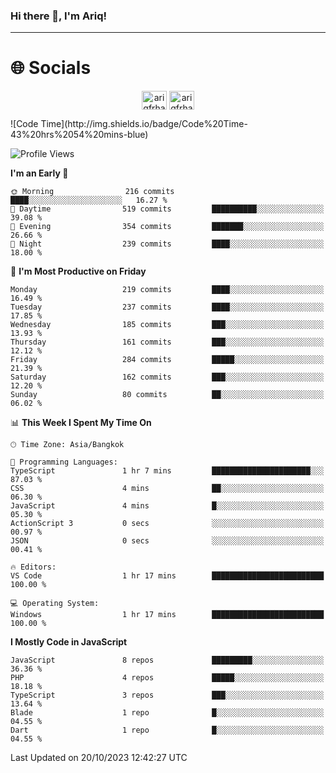 ### Hi there 👋, I'm Ariq!
<hr>
<h1 align="">🌐 Socials</h1>
<p align="center">
<a href="https://www.linkedin.com/in/ariqfarhan/" target="blank"><img align="center" src="https://raw.githubusercontent.com/rahuldkjain/github-profile-readme-generator/master/src/images/icons/Social/linked-in-alt.svg" alt="ariqfrhan" height="30" width="40" /></a>
<a href="https://instagram.com/ariqfrhan" target="blank"><img align="center" src="https://raw.githubusercontent.com/rahuldkjain/github-profile-readme-generator/master/src/images/icons/Social/instagram.svg" alt="ariqfrhan" height="30" width="40" /></a>
</p>
<!--START_SECTION:waka-->
![Code Time](http://img.shields.io/badge/Code%20Time-43%20hrs%2054%20mins-blue)

![Profile Views](http://img.shields.io/badge/Profile%20Views-0-blue)

**I'm an Early 🐤** 

```text
🌞 Morning                216 commits         ████░░░░░░░░░░░░░░░░░░░░░   16.27 % 
🌆 Daytime                519 commits         ██████████░░░░░░░░░░░░░░░   39.08 % 
🌃 Evening                354 commits         ███████░░░░░░░░░░░░░░░░░░   26.66 % 
🌙 Night                  239 commits         ████░░░░░░░░░░░░░░░░░░░░░   18.00 % 
```
📅 **I'm Most Productive on Friday** 

```text
Monday                   219 commits         ████░░░░░░░░░░░░░░░░░░░░░   16.49 % 
Tuesday                  237 commits         ████░░░░░░░░░░░░░░░░░░░░░   17.85 % 
Wednesday                185 commits         ███░░░░░░░░░░░░░░░░░░░░░░   13.93 % 
Thursday                 161 commits         ███░░░░░░░░░░░░░░░░░░░░░░   12.12 % 
Friday                   284 commits         █████░░░░░░░░░░░░░░░░░░░░   21.39 % 
Saturday                 162 commits         ███░░░░░░░░░░░░░░░░░░░░░░   12.20 % 
Sunday                   80 commits          ██░░░░░░░░░░░░░░░░░░░░░░░   06.02 % 
```


📊 **This Week I Spent My Time On** 

```text
🕑︎ Time Zone: Asia/Bangkok

💬 Programming Languages: 
TypeScript               1 hr 7 mins         ██████████████████████░░░   87.03 % 
CSS                      4 mins              ██░░░░░░░░░░░░░░░░░░░░░░░   06.30 % 
JavaScript               4 mins              █░░░░░░░░░░░░░░░░░░░░░░░░   05.30 % 
ActionScript 3           0 secs              ░░░░░░░░░░░░░░░░░░░░░░░░░   00.97 % 
JSON                     0 secs              ░░░░░░░░░░░░░░░░░░░░░░░░░   00.41 % 

🔥 Editors: 
VS Code                  1 hr 17 mins        █████████████████████████   100.00 % 

💻 Operating System: 
Windows                  1 hr 17 mins        █████████████████████████   100.00 % 
```

**I Mostly Code in JavaScript** 

```text
JavaScript               8 repos             █████████░░░░░░░░░░░░░░░░   36.36 % 
PHP                      4 repos             █████░░░░░░░░░░░░░░░░░░░░   18.18 % 
TypeScript               3 repos             ███░░░░░░░░░░░░░░░░░░░░░░   13.64 % 
Blade                    1 repo              █░░░░░░░░░░░░░░░░░░░░░░░░   04.55 % 
Dart                     1 repo              █░░░░░░░░░░░░░░░░░░░░░░░░   04.55 % 
```




 Last Updated on 20/10/2023 12:42:27 UTC
<!--END_SECTION:waka-->
